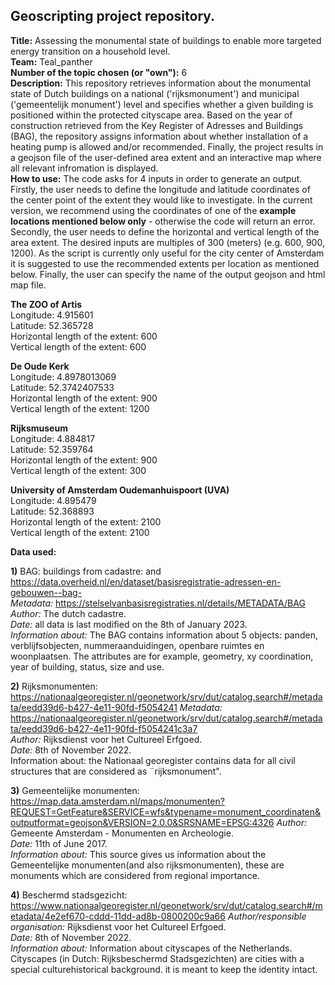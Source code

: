 ## Geoscripting project repository.

**Title:** Assessing the monumental state of buildings to enable more targeted energy transition on a household level.\
**Team:** Teal_panther\
**Number of the topic chosen (or "own"):** 6\
**Description:** This repository retrieves information about the monumental state of Dutch buildings on a national ('rijksmonument') and municipal ('gemeentelijk monument') level and specifies whether a given building is positioned within the protected cityscape area. Based on the year of construction retrieved from the Key Register of Adresses and Buildings (BAG), the repository assigns information about whether installation of a heating pump is allowed and/or recommended. Finally, the project results in a geojson file of the user-defined area extent and an interactive map where all relevant infromation is displayed.\
**How to use:** The code asks for 4 inputs in order to generate an output. Firstly, the user needs to define the longitude and latitude coordinates of the center point of the extent they would like to investigate. In the current version, we recommend using the coordinates of one of the **example locations mentioned below only** - otherwise the code will return an error. Secondly, the user needs to define the horizontal and vertical length of the area extent. The desired inputs are multiples of 300 (meters) (e.g. 600, 900, 1200). As the script is currently only useful for the city center of Amsterdam it is suggested to use the recommended extents per location as mentioned below. Finally, the user can specify the name of the output geojson and html map file.

**The ZOO of Artis** \
Longitude: 4.915601 \
Latitude: 52.365728 \
Horizontal length of the extent: 600 \
Vertical length of the extent: 600 

**De Oude Kerk** \
Longitude: 4.8978013069 \
Latitude: 52.3742407533 \
Horizontal length of the extent: 900 \
Vertical length of the extent: 1200 

**Rijksmuseum** \
Longitude: 4.884817 \
Latitude: 52.359764 \
Horizontal length of the extent: 900 \
Vertical length of the extent: 300 

**University of Amsterdam Oudemanhuispoort (UVA)** \
Longitude: 4.895479 \
Latitude: 52.368893 \
Horizontal length of the extent: 2100 \
Vertical length of the extent: 2100 

**Data used:**

**1)** BAG: buildings from cadastre: and https://data.overheid.nl/en/dataset/basisregistratie-adressen-en-gebouwen--bag- \
*Metadata:* https://stelselvanbasisregistraties.nl/details/METADATA/BAG \
*Author:* The dutch cadastre. \
*Date:* all data is last modified on the 8th of January 2023. \
*Information about:* The BAG contains information about 5 objects: panden, verblijfsobjecten, nummeraanduidingen, openbare ruimtes en woonplaatsen. The attributes are for example, geometry, xy coordination, year of building, status, size and use. 
    
**2)** Rijksmonumenten: https://nationaalgeoregister.nl/geonetwork/srv/dut/catalog.search#/metadata/eedd39d6-b427-4e11-90fd-f5054241
*Metadata:* https://nationaalgeoregister.nl/geonetwork/srv/dut/catalog.search#/metadata/eedd39d6-b427-4e11-90fd-f5054241c3a7 \
*Author:* Rijksdienst voor het Cultureel Erfgoed.\
*Date:* 8th of November 2022.\
Information about: the Nationaal georegister contains data for all civil structures that are considered as ¨rijksmonument". 

**3)** Gemeentelijke monumenten: https://map.data.amsterdam.nl/maps/monumenten?REQUEST=GetFeature&SERVICE=wfs&typename=monument_coordinaten&outputformat=geojson&VERSION=2.0.0&SRSNAME=EPSG:4326
*Author:* Gemeente Amsterdam - Monumenten en Archeologie.\
*Date:* 11th of June 2017.\
*Information about:* This source gives us information about the Gemeentelijke monumenten(and also rijksmonumenten), these are monuments
which are considered from regional importance. 

**4)** Beschermd stadsgezicht: https://www.nationaalgeoregister.nl/geonetwork/srv/dut/catalog.search#/metadata/4e2ef670-cddd-11dd-ad8b-0800200c9a66
*Author/responsible organisation:* Rijksdienst voor het Cultureel Erfgoed.\
*Date:* 8th of November 2022.\
*Information about:* Information about cityscapes of the Netherlands. Cityscapes (in Dutch: Rijksbeschermd Stadsgezichten) are cities with a special culturehistorical background. it is meant to keep the identity intact. 